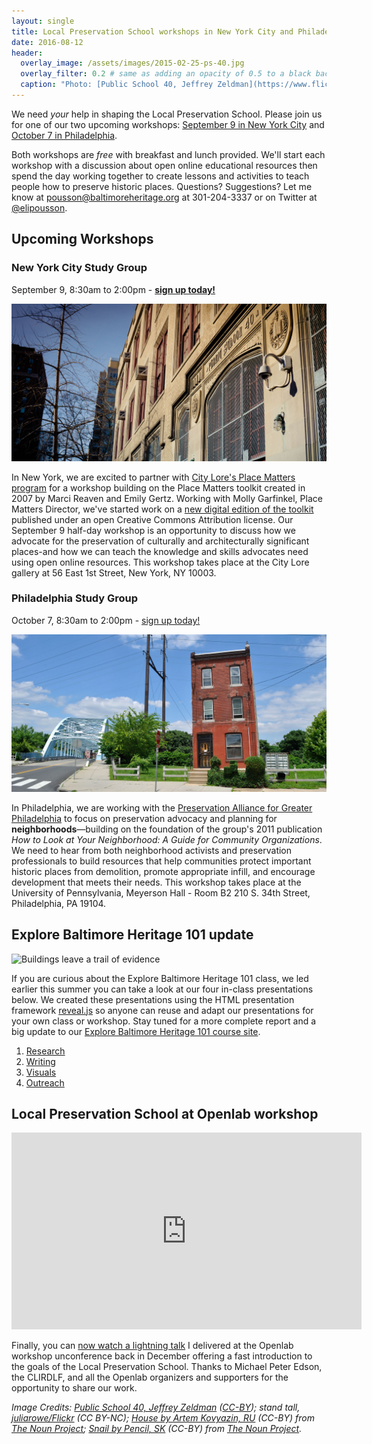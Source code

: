 ```yaml
---
layout: single
title: Local Preservation School workshops in New York City and Philadelphia this fall!
date: 2016-08-12
header:
  overlay_image: /assets/images/2015-02-25-ps-40.jpg
  overlay_filter: 0.2 # same as adding an opacity of 0.5 to a black background
  caption: "Photo: [Public School 40, Jeffrey Zeldman](https://www.flickr.com/photos/zeldman/16648053932) ([CC-BY](https://creativecommons.org/licenses/by/2.0/))"
---
```


We need _your_ help in shaping the Local Preservation School. Please join us for one of our two upcoming workshops: [September 9 in New York City](https://www.eventbrite.com/e/local-preservation-school-new-york-city-study-group-tickets-26380299185) and [October 7 in Philadelphia](https://www.eventbrite.com/e/local-preservation-school-philadelphia-study-group-tickets-27012181161).

Both workshops are _free_ with breakfast and lunch provided. We'll start each workshop with a discussion about open online educational resources then spend the day working together to create lessons and activities to teach people how to preserve historic places. Questions? Suggestions? Let me know at [pousson@baltimoreheritage.org](mailto:pousson@baltimoreheritage.org?subject=Local%20Preservation%20School%20Workshops) at 301-204-3337 or on Twitter at [@elipousson](https://twitter.com/elipousson).

## Upcoming Workshops

### New York City Study Group

September 9, 8:30am to 2:00pm - [**sign up today!**](https://www.eventbrite.com/e/local-preservation-school-new-york-city-study-group-tickets-26380299185)  

[![Public School 40, Jeffrey Zeldman (CC-BY)](/assets/images/2015-02-25-ps-40.jpg)](https://www.eventbrite.com/e/local-preservation-school-new-york-city-study-group-tickets-26380299185)

In New York, we are excited to partner with [City Lore's Place Matters program](http://citylore.org/) for a workshop building on the Place Matters toolkit created in 2007 by Marci Reaven and Emily Gertz. Working with Molly Garfinkel, Place Matters Director, we've started work on a [new digital edition of the toolkit](https://localpreservation.github.io/placematters/) published under an open Creative Commons Attribution license. Our September 9 half-day workshop is an opportunity to discuss how we advocate for the preservation of culturally and architecturally significant places-and how we can teach the knowledge and skills advocates need using open online resources. This workshop takes place at the City Lore gallery at 56 East 1st Street, New York, NY 10003.

### Philadelphia Study Group

October 7, 8:30am to 2:00pm - [sign up today!](https://www.eventbrite.com/e/local-preservation-school-philadelphia-study-group-tickets-27012181161)

[![Photo: stand tall, juliarowe/Flickr (CC BY-NC)](/assets/images/2014-06-14-juliarowe-philadelphia-rowhouse.jpg)](https://www.eventbrite.com/e/local-preservation-school-philadelphia-study-group-tickets-27012181161)

In Philadelphia, we are working with the [Preservation Alliance for Greater Philadelphia](http://www.preservationalliance.com/) to focus on preservation advocacy and planning for **neighborhoods**—building on the foundation of the group's 2011 publication _How to Look at Your Neighborhood: A Guide for Community Organizations_. We need to hear from both neighborhood activists and preservation professionals to build resources that help communities protect important historic places from demolition, promote appropriate infill, and encourage development that meets their needs. This workshop takes place at the University of Pennsylvania, Meyerson Hall - Room B2 210 S. 34th Street, Philadelphia, PA 19104.

## Explore Baltimore Heritage 101 update

![Buildings leave a trail of evidence](http://gallery.tinyletterapp.com/3270d5b41e77d806b498bbfc78fb361e63a01b5a/images/c794c0f4-53f6-4e3f-885c-83eadbc2b1d6.png)

If you are curious about the Explore Baltimore Heritage 101 class, we led earlier this summer you can take a look at our four in-class presentations below. We created these presentations using the HTML presentation framework [reveal.js](http://lab.hakim.se/reveal-js/#/) so anyone can reuse and adapt our presentations for your own class or workshop. Stay tuned for a more complete report and a big update to our [Explore Baltimore Heritage 101 course site](https://baltimoreheritage.github.io/explore-101/).

1. [Research](https://elipousson.github.io/presentations/2016-06-21-explore-101-research.html)
2. [Writing](https://elipousson.github.io/presentations/2016-06-28-explore-101-writing.html#/)
3. [Visuals](https://elipousson.github.io/presentations/2016-07-05-explore-101-visuals.html#/)
4. [Outreach](https://elipousson.github.io/presentations/2016-07-12-explore-101-outreach.html#/)

## Local Preservation School at Openlab workshop

<iframe width="560" height="315" src="https://www.youtube.com/embed/NQiXzO-OqcM" frameborder="0" allowfullscreen></iframe>

Finally, you can [now watch a lightning talk](https://www.youtube.com/watch?v=NQiXzO-OqcM) I delivered at the Openlab workshop unconference back in December offering a fast introduction to the goals of the Local Preservation School. Thanks to Michael Peter Edson, the CLIRDLF, and all the Openlab organizers and supporters for the opportunity to share our work.  

_Image Credits: [Public School 40, Jeffrey Zeldman](https://www.flickr.com/photos/zeldman/16648053932) ([CC-BY](https://creativecommons.org/licenses/by/2.0/)); stand tall, [juliarowe/Flickr](https://www.flickr.com/photos/juliarowe/14803584772/) (CC BY-NC); [House by Artem Kovyazin, RU](https://thenounproject.com/term/house/467145/) (CC-BY) from [The Noun Project](https://thenounproject.com/); [Snail by Pencil, SK](https://thenounproject.com/term/snail/340890/) (CC-BY) from [The Noun Project](https://thenounproject.com/)._  
